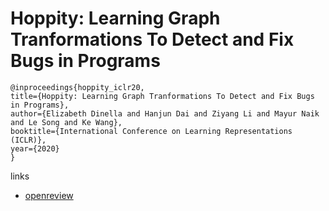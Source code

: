 # Hoppity: Learning Graph Tranformations To Detect and Fix Bugs in Programs

```
@inproceedings{hoppity_iclr20,
title={Hoppity: Learning Graph Tranformations To Detect and Fix Bugs in Programs},
author={Elizabeth Dinella and Hanjun Dai and Ziyang Li and Mayur Naik and Le Song and Ke Wang},
booktitle={International Conference on Learning Representations (ICLR)},
year={2020}
}
```

links
- [openreview](https://openreview.net/forum?id=SJeqs6EFvB)
